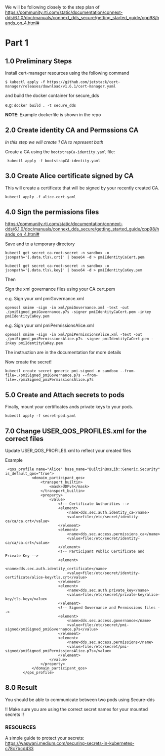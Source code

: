 We will be following closely to the step plan of https://community.rti.com/static/documentation/connext-dds/6.1.0/doc/manuals/connext_dds_secure/getting_started_guide/cpp98/hands_on_4.html#
# Part 1
## 1.0 Preliminary Steps
Install cert-manager resources using the following command

`$ kubectl apply -f https://github.com/jetstack/cert-manager/releases/download/v1.6.1/cert-manager.yaml`

and build the docker container for secure_dds

e.g: `docker build . -t secure_dds`

**NOTE**: Example dockerfile is shown in the repo

## 2.0 Create identity CA and Permssions CA
_In this step we will create 1 CA to represent both_


Create a CA using the `bootstrapCa-identity.yaml` file:

` kubectl apply -f bootstrapCA-identity.yaml`

## 3.0 Create Alice certificate signed by CA
This will create a certificate that will be signed by your recently created CA.

`kubectl apply -f alice-cert.yaml `



## 4.0 Sign the permissions files

https://community.rti.com/static/documentation/connext-dds/6.1.0/doc/manuals/connext_dds_secure/getting_started_guide/cpp98/hands_on_4.html#

Save <pmiIdentityCaCert> and <pmiIdentityCaKey> to a temporary directory

`kubectl get secret ca-root-secret -n sandbox -o jsonpath='{.data.tls\.crt}' | base64 -d > pmiIdentityCaCert.pem`

`kubectl get secret ca-root-secret -n sandbox -o jsonpath='{.data.tls\.key}' | base64 -d > pmiIdentityCaKey.pem`


Then 

Sign the xml governance files using your CA cert.pem



e.g. Sign your xml pmiGovernance.xml

`openssl smime -sign -in xml/pmiGovernance.xml -text -out ./pmiSigned_pmiGovernance.p7s -signer pmiIdentityCaCert.pem -inkey pmiIdentityCaKey.pem`

e.g. Sign your xml pmiPermissionsAlice.xml 

`openssl smime -sign -in xml/pmiPermissionsAlice.xml -text -out ./pmiSigned_pmiPermissionsAlice.p7s -signer pmiIdentityCaCert.pem -inkey pmiIdentityCaKey.pem`

The instruction are in the documentation for more details

Now create the secret!

`kubectl create secret generic pmi-signed -n sandbox --from-file=./pmiSigned_pmiGovernance.p7s --from-file=./pmiSigned_pmiPermissionsAlice.p7s`

## 5.0 Create and Attach secrets to pods

Finally, mount your certificates ands private keys to your pods.

`kubectl apply -f secret-pod.yaml`

## 7.0 Change USER_QOS_PROFILES.xml for the correct files


Update USER_QOS_PROFILES.xml to reflect your created files

Example

```
 <qos_profile name="Alice" base_name="BuiltinQosLib::Generic.Security" is_default_qos="true">
            <domain_participant_qos>
                <transport_builtin>
                    <mask>UDPv4</mask>
                </transport_builtin>
                <property>
                    <value>
                        <!-- Certificate Authorities -->
                        <element>
                            <name>dds.sec.auth.identity_ca</name>
                            <value>file:/etc/secret/identity-ca/ca/ca.crt</value>
                        </element>
                        <element>
                            <name>dds.sec.access.permissions_ca</name>
                            <value>file:/etc/secret/identity-ca/ca/ca.crt</value>
                        </element>
                        <!-- Participant Public Certificate and Private Key -->
                        <element>
                            <name>dds.sec.auth.identity_certificate</name>
                            <value>file:/etc/secret/identity-certificate/alice-key/tls.crt</value>
                        </element>
                        <element>
                            <name>dds.sec.auth.private_key</name>
                            <value>file:/etc/secret/private-key/alice-key/tls.key</value>
                        </element>
                        <!-- Signed Governance and Permissions files -->
                        <element>
                            <name>dds.sec.access.governance</name>
                            <value>file:/etc/secret/pmi-signed/pmiSigned_pmiGovernance.p7s</value>
                        </element>
                        <element>
                            <name>dds.sec.access.permissions</name>
                            <value>file:/etc/secret/pmi-signed/pmiSigned_pmiPermissionsAlice.p7s</value>
                        </element>
                    </value>
                </property>
            </domain_participant_qos>
        </qos_profile>

```

## 8.0 Result

You should be able to communicate between two pods using Secure-dds

!! Make sure you are using the correct secret names for your mounted secrets !!

### RESOURCES

A simple guide to protect your secrets: 
https://waswani.medium.com/securing-secrets-in-kubernetes-c78c7bcd433
